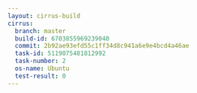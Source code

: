 ```yaml
---
layout: cirrus-build
cirrus:
  branch: master
  build-id: 6703855969239040
  commit: 2b92ae93efd55c1ff34d8c941a6e9e4bcd4a46ae
  task-id: 5119075481812992
  task-number: 2
  os-name: Ubuntu
  test-result: 0
---
```

